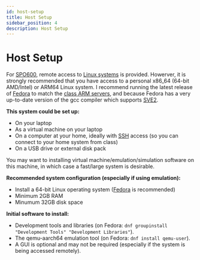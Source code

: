 ```yaml
---
id: host-setup
title: Host Setup
sidebar_position: 4
description: Host Setup
---
```


# Host Setup

For [SPO600](../landing-page.md), remote access to [Linux systems](./servers.md) is provided. Howerver, it is strongly recommended that you have access to a personal x86_64 (64-bit AMD/Intel) or ARM64 Linux system. I recommend running the latest release of [Fedora](http://get.fedoraproject.org/) to match the [class ARM servers](./servers.md), and because Fedora has a very up-to-date version of the gcc compiler which supports [SVE2](/H-ARM/sve2.md).

**This system could be set up:**

- On your laptop
- As a virtual machine on your laptop
- On a computer at your home, ideally with [SSH](./ssh.md) access (so you can connect to your home system from class)
- On a USB drive or external disk pack

You may want to installing virtual machine/emulation/simulation software on this machine, in which case a fast/large system is desirable.

**Recommended system configuration (especially if using emulation):**

- Install a 64-bit Linux operating system ([Fedora](https://getfedora.org/) is recommended)
- Minimum 2GB RAM
- Minumum 32GB disk space

**Initial software to install:**

- Development tools and libraries (on Fedora: `dnf groupinstall "Development Tools" "Development Libraries"`).
- The qemu-aarch64 emulation tool (on Fedora: `dnf install qemu-user`).
- A GUI is optional and may not be required (especially if the system is being accessed remotely).
